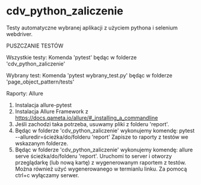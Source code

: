 # cdv_python_zaliczenie
Testy automatyczne wybranej aplikacji z użyciem pythona i selenium webdriver.

PUSZCZANIE TESTÓW

Wszystkie testy:
Komenda 'pytest' będąc w folderze 'cdv_python_zaliczenie'

Wybrany test:
Komenda 'pytest wybrany_test.py' będąc w folderze 'page_object_pattern/tests'


Raporty: Allure

1. Instalacja allure-pytest
2. Instalacja Allure Framework z https://docs.qameta.io/allure/#_installing_a_commandline
3. Jeśli zachodzi taka potrzeba, usuwamy pliki z folderu 'report'.
4. Będąc w folderze 'cdv_python_zaliczenie' wykonujemy komendę: pytest --alluredir=ścieżka/do/folderu 'report'
   Zapisze to raporty z testów we wskazanym folderze.
5. Będąc w folderze 'cdv_python_zaliczenie' wykonujemy komendę: allure serve ścieżka/do/folderu 'report'.
   Uruchomi to server i otworzy przeglądarkę (lub nową kartę) z wygenerowanym raportem z testów. Można również użyć wygenerowanego w termianlu linku.
   Za pomocą ctrl+c wyłączamy serwer.